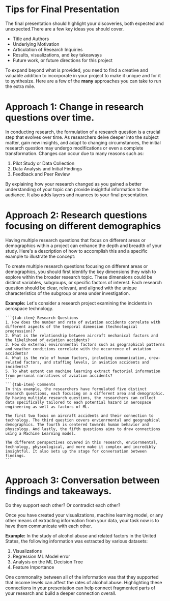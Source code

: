 # Tips for Final Presentation

The final presentation should highlight your discoveries, both expected and unexpected.There are a few key ideas you should cover.
* Title and Authors
* Underlying Motivation
* Articulation of Research Inquiries
* Results, visualizations, and key takeaways
* Future work, or future directions for this project

To expand beyond what is provided, you need to find a creative and valuable addition to incorporate in your project to make it unique and for it to synthesize. Here are a few of the **many** approaches you can take to run the extra mile.

# Approach 1: Change in research questions over time. 

In conducting research, the formulation of a research question is a crucial step that evolves over time. As researchers delve deeper into the subject matter, gain new insights, and adapt to changing circumstances, the initial research question may undergo modifications or even a complete transformation. Changes can occur due to many reasons such as:
1. Pilot Study or Data Collection
2. Data Analysis and Initial Findings
3. Feedback and Peer Review

By explaining how your research changed as you gained a better understanding of your topic can provide insightful information to the audiance. It also adds layers and nuances to your final presentation. 

# Approach 2: Research questions focusing on different demographics

Having multiple research questions that focus on different areas or demographics within a project can enhance the depth and breadth of your study. Here's a description of how to accomplish this and a specific example to illustrate the concept:

To create multiple research questions focusing on different areas or demographics, you should first identify the key dimensions they wish to explore within the broader research topic. These dimensions could be distinct variables, subgroups, or specific factors of interest. Each research question should be clear, relevant, and aligned with the unique characteristics of the subgroup or area under investigation.

**Example:**
Let's consider a research project examining the incidents in aerospace technology. 
````{tab-set}
```{tab-item} Research Questions
1. How does the number and rate of aviation accidents correlate with different aspects of the temporal dimension (technological progression)?
2. What is the relationship between aircraft mechanical factors and the likelihood of aviation accidents?
3. How do external environmental factors such as geographical patterns and weather conditions correlate with the occurrence of aviation accidents?
4. What is the role of human factors, including communication, crew-related factors, and staffing levels, in aviation accidents and incidents?
5. To what extent can machine learning extract factorial information from personal narratives of aviation accidents? 
```
```{tab-item} Comments
In this example, the researchers have formulated five distinct research questions, each focusing on a different area and demographic. By having multiple research questions, the researchers can collect data specifically tailored to each potential hazard in aerospace engineering as well as factors of ML.

The first two focus on aircraft accidents and their connection to technology. The third question covers envionrmental and geographical demographics. The fourth is centered towards human behavior and physcology. And lastly, the fifth questions aims to draw connections using a Machine Learning model. 

The different perspectives covered in this research, enviornmental, technology, physcological, and more make it complex and incredibly insightful. It also sets up the stage for conversation between findings. 
```
````

# Approach 3: Conversation between findings and takeaways. 

Do they support each other? Or contradict each other?

Once you have created your visualizations, machine learning model, or any other means of extracting information from your data, your task now is to have them communicate with each other. 

**Example:**
In the study of alcohol abuse and related factors in the United States, the following information was extracted by various datasets:
1. Visualizations
2. Regression ML Model error 
3. Analysis on the ML Decision Tree
4. Feature Importance 

One commonality between all of the information was that they supported that income levels can affect the rates of alcohol abuse. Highlighting these connections in your presentation can help connect fragmented parts of your research and build a deeper connection overall. 